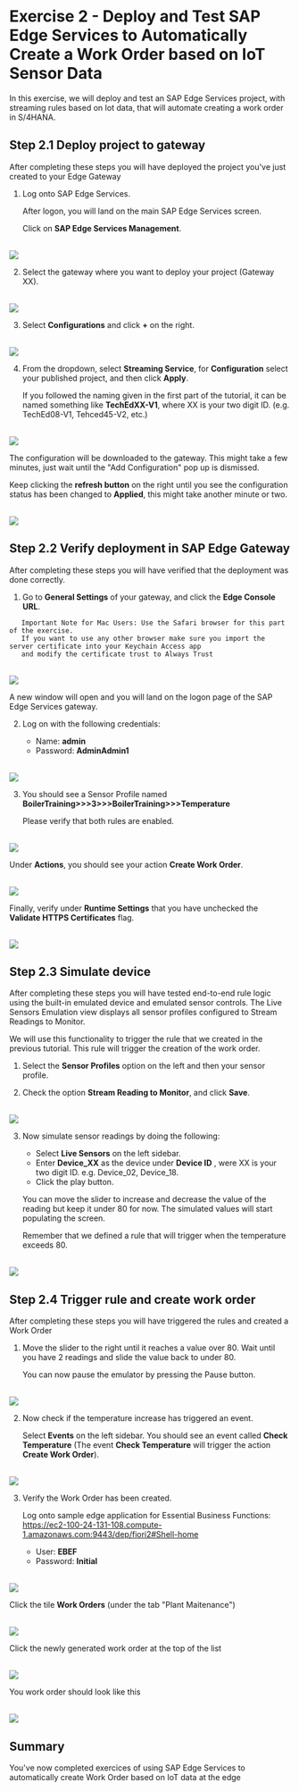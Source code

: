 # Exercise 2 - Deploy and Test SAP Edge Services to Automatically Create a Work Order based on IoT Sensor Data

In this exercise, we will deploy and test an SAP Edge Services project, with streaming rules based on Iot data, that will automate creating a work order in S/4HANA.

## Step 2.1 Deploy project to gateway

After completing these steps you will have deployed the project you've just created to your Edge Gateway

1. Log onto SAP Edge Services.

   After logon, you will land on the main SAP Edge Services screen.
   
   Click on __SAP Edge Services Management__.

<br>![](/exercises/ex2/images/Ex2_Step1_1.png)

2. Select the gateway where you want to deploy your project (Gateway XX).

<br>![](/exercises/ex2/images/Ex2_Step1_2.png)

3. Select __Configurations__ and click __+__ on the right.

<br>![](/exercises/ex2/images/Ex2_Step1_3.png)

4. From the dropdown, select __Streaming Service__, for __Configuration__ select your published project, and then click __Apply__.

   If you followed the naming given in the first part of the tutorial, it can be named something like __TechEdXX-V1__, where XX is your two digit ID.  (e.g. TechEd08-V1, Tehced45-V2, etc.)

<br>![](/exercises/ex2/images/Ex2_Step1_4_1.png)

   The configuration will be downloaded to the gateway. This might take a few minutes, just wait until the "Add Configuration" pop up is dismissed.

   Keep clicking the __refresh button__ on the right until you see the configuration status has been changed to __Applied__, this might take another minute or two.
   
<br>![](/exercises/ex2/images/Ex2_Step1_4_2.png)   

## Step 2.2 Verify deployment in SAP Edge Gateway

After completing these steps you will have verified that the deployment was done correctly.

1.	Go to __General Settings__ of your gateway, and click the __Edge Console URL__.

```
   Important Note for Mac Users: Use the Safari browser for this part of the exercise. 
   If you want to use any other browser make sure you import the server certificate into your Keychain Access app
   and modify the certificate trust to Always Trust
```
<br>![](/exercises/ex2/images/Ex2_Step2_1.png)
    
   A new window will open and you will land on the logon page of the SAP Edge Services gateway.
      
2. Log on with the following credentials:

   - Name: __admin__
   - Password: __AdminAdmin1__
   
<br>![](/exercises/ex2/images/Ex2_Step2_2.png)     

3. You should see a Sensor Profile named __BoilerTraining>>>3>>>BoilerTraining>>>Temperature__

   Please verify that both rules are enabled.

<br>![](/exercises/ex2/images/Ex2_Step2_3_1.png)   

   Under __Actions__, you should see your action __Create Work Order__.

<br>![](/exercises/ex2/images/Ex2_Step2_3_2.png)   

   Finally, verify under __Runtime Settings__ that you have unchecked the __Validate HTTPS Certificates__ flag.

<br>![](/exercises/ex2/images/Ex2_Step2_3_3.png)  

## Step 2.3 Simulate device

After completing these steps you will have tested end-to-end rule logic using the built-in emulated device and emulated sensor controls. The Live Sensors Emulation view displays all sensor profiles configured to Stream Readings to Monitor.

We will use this functionality to trigger the rule that we created in the previous tutorial. This rule will trigger the creation of the work order.

1. Select the __Sensor Profiles__ option on the left and then your sensor profile.

2. Check the option __Stream Reading to Monitor__, and click __Save__.

<br>![](/exercises/ex2/images/Ex2_Step3_2.png)  

3. Now simulate sensor readings by doing the following:

   - Select __Live Sensors__ on the left sidebar.
   - Enter __Device_XX__ as the device under __Device ID__ , were XX is your two digit ID.  e.g. Device_02, Device_18.
   - Click the play button.
   
   You can move the slider to increase and decrease the value of the reading but keep it under 80 for now. The simulated values will start populating the screen.

   Remember that we defined a rule that will trigger when the temperature exceeds 80.

<br>![](/exercises/ex2/images/Ex2_Step3_3.png)  

## Step 2.4 Trigger rule and create work order

After completing these steps you will have triggered the rules and created a Work Order 

1. Move the slider to the right until it reaches a value over 80. Wait until you have 2 readings and slide the value back to under 80.

   You can now pause the emulator by pressing the Pause button.

<br>![](/exercises/ex2/images/Ex2_Step4_1.png) 

2. Now check if the temperature increase has triggered an event.

   Select __Events__ on the left sidebar. You should see an event called __Check Temperature__ (The event __Check Temperature__ will trigger the action __Create Work Order__).
   
<br>![](/exercises/ex2/images/Ex2_Step4_2_1.png)   
   
3. Verify the Work Order has been created.

   Log onto sample edge application for Essential Business Functions: https://ec2-100-24-131-108.compute-1.amazonaws.com:9443/dep/fiori2#Shell-home
   
   - User: __EBEF__
   - Password: __Initial__

<br>![](/exercises/ex2/images/Ex2_Step4_3_1.png) 

   Click the tile __Work Orders__ (under the tab "Plant Maitenance")

<br>![](/exercises/ex2/images/Ex2_Step4_3_2.png)   
   
   Click the newly generated work order at the top of the list 

<br>![](/exercises/ex2/images/Ex2_Step4_3_3.png) 

   You work order should look like this

<br>![](/exercises/ex2/images/Ex2_Step4_3_4.png) 
   

## Summary

You've now completed exercices of using SAP Edge Services to automatically create Work Order based on IoT data at the edge 

